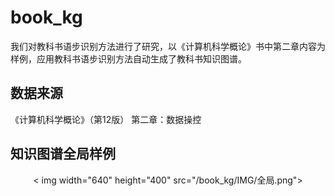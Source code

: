 # book_kg
我们对教科书语步识别方法进行了研究，以《计算机科学概论》书中第二章内容为样例，应用教科书语步识别方法自动生成了教科书知识图谱。
## 数据来源
《计算机科学概论》（第12版） 第二章：数据操控
## 知识图谱全局样例
<p align="center">
  < img width="640" height="400" src="/book_kg/IMG/全局.png">
</p>

